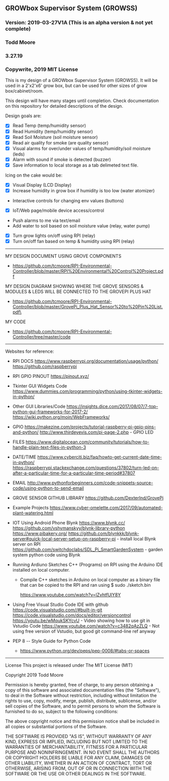## **GROWbox Supervisor System (GROWSS)**
### Version: 2019-03-27V1A (This is an alpha version & not yet complete)
### Todd Moore
### 3.27.19
### Copywrite, 2019 MIT License

This is my design of a GROWbox Supervisor System (GROWSS). It will be used in a 2'x2'x6' grow box, but can be used
for other sizes of grow box/cabinet/room.

This design will have many stages until completion.  Check documentation on this repository for detailed descriptions of the design.

Design goals are:
- [x] Read Temp (temp/humidity sensor)
- [x] Read Humidity (temp/humidity sensor)
- [x] Read Soil Moisture (soil moisture sensor)
- [x] Read air quality for smoke (are quality sensor)
- [x] Visual alarms for over/under values of temp/humidity/soil moisture (leds)
- [x] Alarm with sound if smoke is detected (buzzer)
- [x] Save information to local storage as a tab delimeted text file.

Icing on the cake would be:
- [x] Visual Display (LCD Display)
- [x] Increase humidity in grow box if humidity is too low (water atomizer)
- Interactive controls for changing env values (buttons)
- [x] IoT/Web page/mobile device access/control
- Push alarms to me via text/email
- Add water to soil based on soil moisture value (relay, water pump)
- [x] Turn grow lights on/off using RPI (relay)
- [x] Turn on/off fan based on temp & humidity using RPI (relay)
__________________________________________________________________________________________________________________________

MY DESIGN DOCUMENT USING GROVE COMPONENTS
   - https://github.com/tcmoore/RPI-Environmental-Controller/blob/master/RPI%20Environmental%20Control%20Project.pdf
  
MY DESIGN DIAGRAM SHOWING WHERE THE GROVE SENSORS & MODULES & LEDS WILL BE CONNECTED TO THE GROVEPI PLUS HAT
   - https://github.com/tcmoore/RPI-Environmental-Controller/blob/master/GrovePi_Plus_Hat_Sensor%20to%20Pin%20List.pdf\
  
MY CODE
   - https://github.com/tcmoore/RPI-Environmental-Controller/tree/master/code
__________________________________________________________________________________________________________________________

Websites for reference:

- RPI DOCS
    https://www.raspberrypi.org/documentation/usage/python/
    https://github.com/raspberrypi


- RPI GPIO PINOUT
    https://pinout.xyz/

  
- Tkinter GUI Widgets Code
    https://www.dummies.com/programming/python/using-tkinter-widgets-in-python/


- Other GUI Libraries/Code
    https://insights.dice.com/2017/08/07/7-top-python-gui-frameworks-for-2017-2/
    https://wiki.python.org/moin/WebFrameworks/
  

- GPIO
    https://makezine.com/projects/tutorial-raspberry-pi-gpio-pins-and-python/
    http://www.thirdeyevis.com/pi-page-2.php  - GPIO LED
  
- FILES
    https://www.digitalocean.com/community/tutorials/how-to-handle-plain-text-files-in-python-3
  

- DATE/TIME
    https://www.cyberciti.biz/faq/howto-get-current-date-time-in-python/
    https://raspberrypi.stackexchange.com/questions/37802/turn-led-on-after-a-particular-time-for-a-particular-time-period#37807
    

- EMAIL
    http://www.pythonforbeginners.com/code-snippets-source-code/using-python-to-send-email


- GROVE SENSOR GITHUB LIBRARY
    https://github.com/DexterInd/GrovePi
  

- Example Projects
    https://www.cyber-omelette.com/2017/09/automated-plant-watering.html
  
- IOT Using Android Phone
    Blynk
      https://www.blynk.cc/
      https://github.com/vshymanskyy/blynk-library-python
      https://www.pibakery.org/
      https://github.com/blynkkk/blynk-server#quick-local-server-setup-on-raspberry-pi    - install local Blynk server on RPI
      https://github.com/switchdoclabs/SDL_Pi_SmartGardenSystem                           - garden system python code using Blynk


- Running Ardiuno Sketches C++ (Programs) on RPI using the Arduino IDE installed on local computer.
    - Compile C++ sketches in Arduino on local computer as a binary file that can be copied to the RPI and ran using $ sudo ./sketch.bin
 
      https://www.youtube.com/watch?v=lZvhtfUlY8Y
 

- Using Free Visual Studio Code IDE with github
    https://code.visualstudio.com//#built-in-git
    https://code.visualstudio.com/docs/editor/versioncontrol
    https://youtu.be/wMqukSKYcvU                    - Video showing how to use git in Vstudio Code
    https://www.youtube.com/watch?v=c3482qAzZLQ     - Not using free version of Vstudio, but good git
                                                        command-line ref anyway

- PEP 8 -- Style Guide for Python Code
  - https://www.python.org/dev/peps/pep-0008/#tabs-or-spaces
  
__________________________________________________________________________________________________________________________

License
This project is released under The MIT License (MIT)

Copyright 2019 Todd Moore

Permission is hereby granted, free of charge, to any person obtaining a copy of this software and associated documentation files (the "Software"), to deal in the Software without restriction, including without limitation the rights to use, copy, modify, merge, publish, distribute, sublicense, and/or sell copies of the Software, and to permit persons to whom the Software is furnished to do so, subject to the following conditions:

The above copyright notice and this permission notice shall be included in all copies or substantial portions of the Software.

THE SOFTWARE IS PROVIDED "AS IS", WITHOUT WARRANTY OF ANY KIND, EXPRESS OR IMPLIED, INCLUDING BUT NOT LIMITED TO THE WARRANTIES OF MERCHANTABILITY, FITNESS FOR A PARTICULAR PURPOSE AND NONINFRINGEMENT. IN NO EVENT SHALL THE AUTHORS OR COPYRIGHT HOLDERS BE LIABLE FOR ANY CLAIM, DAMAGES OR OTHER LIABILITY, WHETHER IN AN ACTION OF CONTRACT, TORT OR OTHERWISE, ARISING FROM, OUT OF OR IN CONNECTION WITH THE SOFTWARE OR THE USE OR OTHER DEALINGS IN THE SOFTWARE.  
  
  
